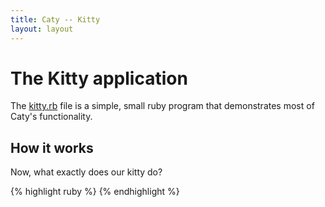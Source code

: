 ```yaml
---
title: Caty -- Kitty
layout: layout
---
```


# The Kitty application #

The [kitty.rb] file is a simple, small ruby program that demonstrates
most of Caty's functionality.

## How it works ##

Now, what exactly does our kitty do?

{% highlight ruby %}
{% endhighlight %}


[kitty.rb]:   /kitty/kitty.rb     "The Kitty example application"

